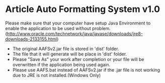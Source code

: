 # Article Auto Formatting System v1.0

Please make sure that your computer have setup Java Environment to enable the application to be used without problem.
(http://www.oracle.com/technetwork/java/javase/downloads/jre8-downloads-2133155.html)

  - The original AAFSv2.jar file is stored in 'dist' folder.
  - The file that it will generate will be place in 'dist' folder.
  - Please "Save As" your work after completion or your file will be overwritten if the application being used again.
  - Please use AAFS.bat instead of AAFSv2.jar if the .jar file is not working due to JRE is not installed.(Windows Only)
